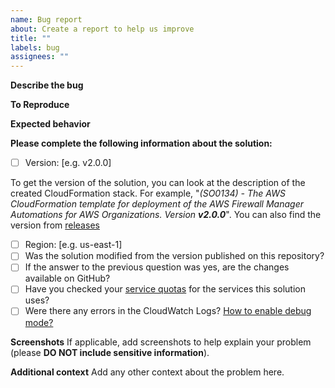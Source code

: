```yaml
---
name: Bug report
about: Create a report to help us improve
title: ""
labels: bug
assignees: ""
---
```


**Describe the bug**

<!--- A clear and concise description of what the bug is -->

**To Reproduce**

<!--- Steps to reproduce the behavior -->

**Expected behavior**

<!--- A clear and concise description of what you expected to happen -->

**Please complete the following information about the solution:**

- [ ] Version: [e.g. v2.0.0]

To get the version of the solution, you can look at the description of the created CloudFormation stack. For example, "_(SO0134) - The AWS CloudFormation template for deployment of the AWS Firewall Manager Automations for AWS Organizations. Version **v2.0.0**_". You can also find the version from [releases](https://github.com/awslabs/aws-firewall-manager-automations-for-aws-organizations/releases)

- [ ] Region: [e.g. us-east-1]
- [ ] Was the solution modified from the version published on this repository?
- [ ] If the answer to the previous question was yes, are the changes available on GitHub?
- [ ] Have you checked your [service quotas](https://docs.aws.amazon.com/general/latest/gr/aws_service_limits.html) for the services this solution uses?
- [ ] Were there any errors in the CloudWatch Logs? [How to enable debug mode?](https://github.com/awslabs/aws-firewall-manager-automations-for-aws-organizations/#enable-debug-mode)

**Screenshots**
If applicable, add screenshots to help explain your problem (please **DO NOT include sensitive information**).

**Additional context**
Add any other context about the problem here.
